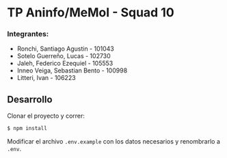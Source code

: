 # TP Aninfo/MeMoI - Squad 10

### Integrantes:

- Ronchi, Santiago Agustin - 101043
- Sotelo Guerreño, Lucas - 102730
- Jaleh, Federico Ezequiel - 105553
- Inneo Veiga, Sebastian Bento - 100998
- Litteri, Ivan - 106223

## Desarrollo

Clonar el proyecto y correr:

```bash
$ npm install
```

Modificar el archivo `.env.example` con los datos necesarios y renombrarlo a `.env`.
